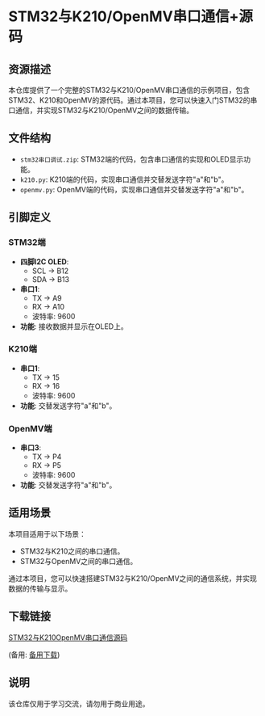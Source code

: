 # STM32与K210/OpenMV串口通信+源码

## 资源描述

本仓库提供了一个完整的STM32与K210/OpenMV串口通信的示例项目，包含STM32、K210和OpenMV的源代码。通过本项目，您可以快速入门STM32的串口通信，并实现STM32与K210/OpenMV之间的数据传输。

## 文件结构

- `stm32串口调试.zip`: STM32端的代码，包含串口通信的实现和OLED显示功能。
- `k210.py`: K210端的代码，实现串口通信并交替发送字符"a"和"b"。
- `openmv.py`: OpenMV端的代码，实现串口通信并交替发送字符"a"和"b"。

## 引脚定义

### STM32端

- **四脚I2C OLED**:
  - SCL -> B12
  - SDA -> B13
- **串口1**:
  - TX -> A9
  - RX -> A10
  - 波特率: 9600
- **功能**: 接收数据并显示在OLED上。

### K210端

- **串口1**:
  - TX -> 15
  - RX -> 16
  - 波特率: 9600
- **功能**: 交替发送字符"a"和"b"。

### OpenMV端

- **串口3**:
  - TX -> P4
  - RX -> P5
  - 波特率: 9600
- **功能**: 交替发送字符"a"和"b"。

## 适用场景

本项目适用于以下场景：

- STM32与K210之间的串口通信。
- STM32与OpenMV之间的串口通信。

通过本项目，您可以快速搭建STM32与K210/OpenMV之间的通信系统，并实现数据的传输与显示。

## 下载链接
[STM32与K210OpenMV串口通信源码](https://pan.quark.cn/s/29fae318e242) 

(备用: [备用下载](https://pan.baidu.com/s/1fwABZTOrqSQuYaq4soLfwg?pwd=1234))

## 说明

该仓库仅用于学习交流，请勿用于商业用途。
